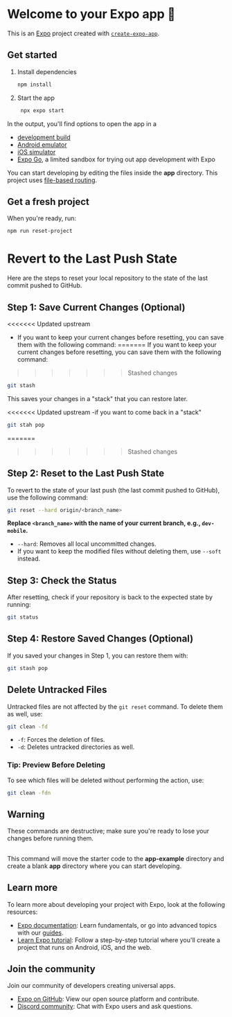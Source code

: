 # Welcome to your Expo app 👋

This is an [Expo](https://expo.dev) project created with [`create-expo-app`](https://www.npmjs.com/package/create-expo-app).

## Get started

1. Install dependencies

   ```bash
   npm install
   ```

2. Start the app

   ```bash
    npx expo start
   ```

In the output, you'll find options to open the app in a

- [development build](https://docs.expo.dev/develop/development-builds/introduction/)
- [Android emulator](https://docs.expo.dev/workflow/android-studio-emulator/)
- [iOS simulator](https://docs.expo.dev/workflow/ios-simulator/)
- [Expo Go](https://expo.dev/go), a limited sandbox for trying out app development with Expo

You can start developing by editing the files inside the **app** directory. This project uses [file-based routing](https://docs.expo.dev/router/introduction).

## Get a fresh project

When you're ready, run:

```bash
npm run reset-project
```


# Revert to the Last Push State

Here are the steps to reset your local repository to the state of the last commit pushed to GitHub.

## Step 1: Save Current Changes (Optional)
<<<<<<< Updated upstream
- If you want to keep your current changes before resetting, you can save them with the following command:
=======
If you want to keep your current changes before resetting, you can save them with the following command:
>>>>>>> Stashed changes
```bash
git stash
```
This saves your changes in a "stack" that you can restore later.

<<<<<<< Updated upstream
-if you want to come back in a "stack" 
```bash
git stah pop

```



=======
>>>>>>> Stashed changes
## Step 2: Reset to the Last Push State
To revert to the state of your last push (the last commit pushed to GitHub), use the following command:
```bash
git reset --hard origin/<branch_name>
```
**Replace `<branch_name>` with the name of your current branch, e.g., `dev-mobile`.**

- `--hard`: Removes all local uncommitted changes.
- If you want to keep the modified files without deleting them, use `--soft` instead.

## Step 3: Check the Status
After resetting, check if your repository is back to the expected state by running:
```bash
git status
```

## Step 4: Restore Saved Changes (Optional)
If you saved your changes in Step 1, you can restore them with:
```bash
git stash pop
```

## Delete Untracked Files
Untracked files are not affected by the `git reset` command. To delete them as well, use:
```bash
git clean -fd
```
- `-f`: Forces the deletion of files.
- `-d`: Deletes untracked directories as well.

### Tip: Preview Before Deleting
To see which files will be deleted without performing the action, use:
```bash
git clean -fdn
```

## Warning
These commands are destructive; make sure you're ready to lose your changes before running them.
## 

This command will move the starter code to the **app-example** directory and create a blank **app** directory where you can start developing.

## Learn more

To learn more about developing your project with Expo, look at the following resources:

- [Expo documentation](https://docs.expo.dev/): Learn fundamentals, or go into advanced topics with our [guides](https://docs.expo.dev/guides).
- [Learn Expo tutorial](https://docs.expo.dev/tutorial/introduction/): Follow a step-by-step tutorial where you'll create a project that runs on Android, iOS, and the web.

## Join the community

Join our community of developers creating universal apps.

- [Expo on GitHub](https://github.com/expo/expo): View our open source platform and contribute.
- [Discord community](https://chat.expo.dev): Chat with Expo users and ask questions.
